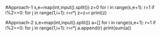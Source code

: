 #Approach-1
s,e=map(int,input().split())
z=0
for i in range(s,e+1):
  r=1
  if i%2==0:
    for j in range(1,i+1):
      r=r*j 
    z=z+r
print(z)

#Approach-2
s,e=map(int,input().split())
a=[]
for i in range(s,e+1):
  r=1
  if i%2==0:
    for j in range(1,i+1):
      r=r*j 
    a.append(r)
print(sum(a))
